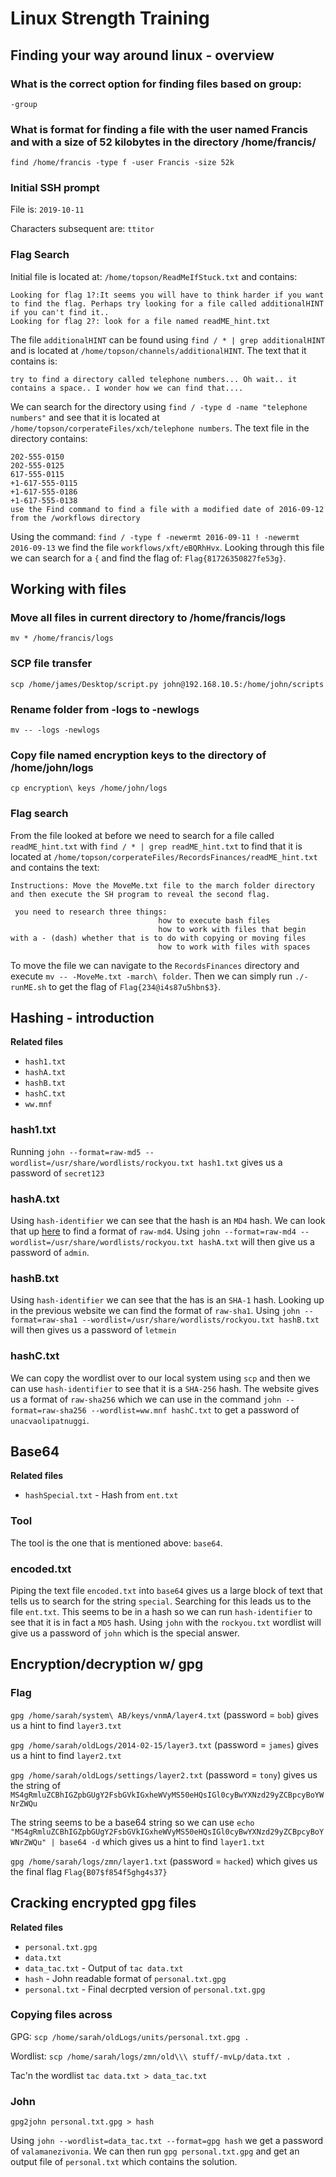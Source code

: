 # Linux Strength Training

## Finding your way around linux - overview

### What is the correct option for finding files based on group:
`-group`

### What is format for finding a file with the user named Francis and with a size of 52 kilobytes in the directory /home/francis/
`find /home/francis -type f -user Francis -size 52k`

### Initial SSH prompt

File is: `2019-10-11`

Characters subsequent are: `ttitor`

### Flag Search

Initial file is located at: `/home/topson/ReadMeIfStuck.txt` and contains:
```
Looking for flag 1?:It seems you will have to think harder if you want to find the flag. Perhaps try looking for a file called additionalHINT if you can't find it..
Looking for flag 2?: look for a file named readME_hint.txt
```
The file `additionalHINT` can be found using `find / * | grep additionalHINT` and is located at `/home/topson/channels/additionalHINT`. The text that it contains is:
```
try to find a directory called telephone numbers... Oh wait.. it  contains a space.. I wonder how we can find that....
```
We can search for the directory using `find / -type d -name "telephone numbers"` and see that it is located at `/home/topson/corperateFiles/xch/telephone numbers`. The text file in the directory contains:
```
202-555-0150
202-555-0125
617-555-0115
+1-617-555-0115 
+1-617-555-0186
+1-617-555-0138
use the Find command to find a file with a modified date of 2016-09-12 from the /workflows directory
```
Using the command: `find / -type f -newermt 2016-09-11 ! -newermt 2016-09-13` we find the file `workflows/xft/eBQRhHvx`. Looking through this file we can search for a `{` and find the flag of: `Flag{81726350827fe53g}`.

## Working with files

### Move all files in current directory to /home/francis/logs
`mv * /home/francis/logs`

### SCP file transfer
`scp /home/james/Desktop/script.py john@192.168.10.5:/home/john/scripts`

### Rename folder from -logs to -newlogs
`mv -- -logs -newlogs`

### Copy file named encryption keys to the directory of /home/john/logs
`cp encryption\ keys /home/john/logs`

### Flag search

From the file looked at before we need to search for a file called `readME_hint.txt` with `find / * | grep readME_hint.txt` to find that it is located at `/home/topson/corperateFiles/RecordsFinances/readME_hint.txt` and contains the text:
```
Instructions: Move the MoveMe.txt file to the march folder directory and then execute the SH program to reveal the second flag.

 you need to research three things:
                                 how to execute bash files
                                 how to work with files that begin with a - (dash) whether that is to do with copying or moving files 
                                 how to work with files with spaces
```
To move the file we can navigate to the `RecordsFinances` directory and execute `mv -- -MoveMe.txt -march\ folder`. Then we can simply run `./-runME.sh` to get the flag of `Flag{234@i4s87u5hbn$3}`.

## Hashing - introduction

**Related files**
* `hash1.txt`
* `hashA.txt`
* `hashB.txt`
* `hashC.txt`
* `ww.mnf`

### hash1.txt

Running `john --format=raw-md5 --wordlist=/usr/share/wordlists/rockyou.txt hash1.txt` gives us a password of `secret123`

### hashA.txt

Using `hash-identifier` we can see that the hash is an `MD4` hash. We can look that up [here](http://pentestmonkey.net/cheat-sheet/john-the-ripper-hash-formats) to find a format of `raw-md4`. Using `john --format=raw-md4 --wordlist=/usr/share/wordlists/rockyou.txt hashA.txt` will then give us a password of `admin`.

### hashB.txt

Using `hash-identifier` we can see that the has is an `SHA-1` hash. Looking up in the previous website we can find the format of `raw-sha1`. Using `john --format=raw-sha1 --wordlist=/usr/share/wordlists/rockyou.txt hashB.txt` will then gives us a password of `letmein`

### hashC.txt

We can copy the wordlist over to our local system using `scp` and then we can use `hash-identifier` to see that it is a `SHA-256` hash. The website gives us a format of `raw-sha256` which we can use in the command `john --format=raw-sha256 --wordlist=ww.mnf hashC.txt` to get a password of `unacvaolipatnuggi`.

## Base64

**Related files**
* `hashSpecial.txt` - Hash from `ent.txt`

### Tool

The tool is the one that is mentioned above: `base64`.

### encoded.txt

Piping the text file `encoded.txt` into `base64` gives us a large block of text that tells us to search for the string `special`. Searching for this leads us to the file `ent.txt`. This seems to be in a hash so we can run `hash-identifier` to see that it is in fact a `MD5` hash. Using `john` with the `rockyou.txt` wordlist will give us a password of `john` which is the special answer.

## Encryption/decryption w/ gpg

### Flag

`gpg /home/sarah/system\ AB/keys/vnmA/layer4.txt` (password = `bob`) gives us a hint to find `layer3.txt`

`gpg /home/sarah/oldLogs/2014-02-15/layer3.txt` (password = `james`) gives us a hint to find `layer2.txt`

`gpg /home/sarah/oldLogs/settings/layer2.txt` (password = `tony`) gives us the string of `MS4gRmluZCBhIGZpbGUgY2FsbGVkIGxheWVyMS50eHQsIGl0cyBwYXNzd29yZCBpcyBoYWNrZWQu`

The string seems to be a base64 string so we can use `echo "MS4gRmluZCBhIGZpbGUgY2FsbGVkIGxheWVyMS50eHQsIGl0cyBwYXNzd29yZCBpcyBoYWNrZWQu" | base64 -d` which gives us a hint to find `layer1.txt`

`gpg /home/sarah/logs/zmn/layer1.txt` (password = `hacked`) which gives us the final flag `Flag{B07$f854f5ghg4s37}`

## Cracking encrypted gpg files

**Related files**
* `personal.txt.gpg`
* `data.txt`
* `data_tac.txt` - Output of `tac data.txt`
* `hash` - John readable format of `personal.txt.gpg`
* `personal.txt` - Final decrpted version of `personal.txt.gpg`

### Copying files across

GPG: `scp /home/sarah/oldLogs/units/personal.txt.gpg .`

Wordlist: `scp /home/sarah/logs/zmn/old\\\ stuff/-mvLp/data.txt .`

Tac'n the wordlist `tac data.txt > data_tac.txt`

### John

`gpg2john personal.txt.gpg > hash`

Using `john --wordlist=data_tac.txt --format=gpg hash` we get a password of `valamanezivonia`. We can then run `gpg personal.txt.gpg` and get an output file of `personal.txt` which contains the solution.